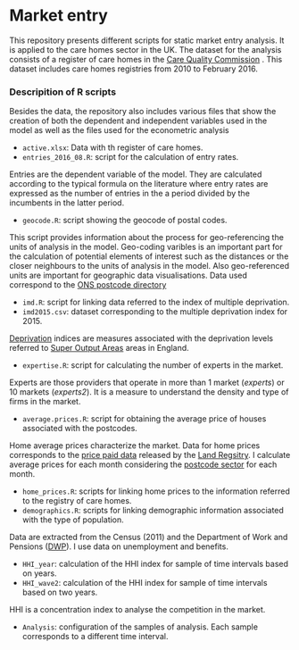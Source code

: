 # Market entry 

This repository presents different scripts for static market entry analysis. It is applied to the care homes sector in the UK. The dataset for the analysis consists of a register of care homes in the [Care Quality Commission](http://www.cqc.org.uk) . This dataset includes care homes registries from 2010 to February 2016. 

### Descripition of R scripts

Besides the data, the repository also includes various files that show the creation of both the dependent and independent variables used in the model as well as the files used for the econometric analysis

  - `active.xlsx`: Data with th register of care homes.
  - `entries_2016_08.R`: script for the calculation of entry rates.

Entries are the dependent variable of the model. They are calculated according to the typical formula on the literature where entry rates are expressed as the number of entries in the a period divided by the incumbents in the latter period. 

  - `geocode.R`: script showing the geocode of postal codes.

This script provides information about the process for geo-referencing the units of analysis in the model. Geo-coding varibles is an important part for the calculation of potential elements of interest such as the distances or the closer neighbours to the units of analysis in the model. Also geo-referenced units are important for geographic data visualisations. Data used correspond to the [ONS postcode directory](https://data.gov.uk/dataset/ons-postcode-directory-uk-feb-2016)

  - `imd.R`: script for linking data referred to the index of multiple deprivation.
  - `imd2015.csv`:  dataset corresponding to the multiple deprivation index for 2015. 
 
[Deprivation](https://www.gov.uk/government/uploads/system/uploads/attachment_data/file/464430/English_Index_of_Multiple_Deprivation_2015_-_Guidance.pdf) indices are measures associated with the deprivation levels referred to [Super Output Areas](http://webarchive.nationalarchives.gov.uk/20160105160709/http://www.ons.gov.uk/ons/guide-method/geography/beginner-s-guide/census/super-output-areas--soas-/index.html) areas in England. 


  - `expertise.R`: script for calculating the number of experts in the market. 

Experts are those providers that operate in more than 1 market (_experts_) or 10 markets (_experts2_). It is a measure to understand the density and type of firms in the market.

 - `average.prices.R`: script for obtaining the average price of houses associated with the postcodes. 

Home average prices characterize the market. Data for home prices corresponds to the [price paid data](https://www.gov.uk/government/statistical-data-sets/price-paid-data-downloads) released by the [Land Regsitry](https://www.gov.uk/government/organisations/land-registry). I calculate average prices for each month considering the [postcode sector](https://en.wikipedia.org/wiki/Postcodes_in_the_United_Kingdom#Postcode_sector) for each month. 

  - `home_prices.R`: scripts for linking home prices to the information referred to the registry of care homes.
  - `demographics.R`: scripts for linking demographic information associated with the type of population. 

Data are extracted from the Census (2011) and the Department of Work and Pensions ([DWP](https://www.gov.uk/government/organisations/department-for-work-pensions/about/statistics)). I use data on unemployment and benefits. 

  - `HHI_year`: calculation of the HHI index for sample of time intervals based on years.
  - `HHI_wave2`: calculation of the HHI index for sample of time intervals based on two years.
 
HHI is a concentration index to analyse the competition in the market. 
 
 - `Analysis`: configuration of the samples of analysis. Each sample corresponds to a different time interval. 
 
  
  
  


